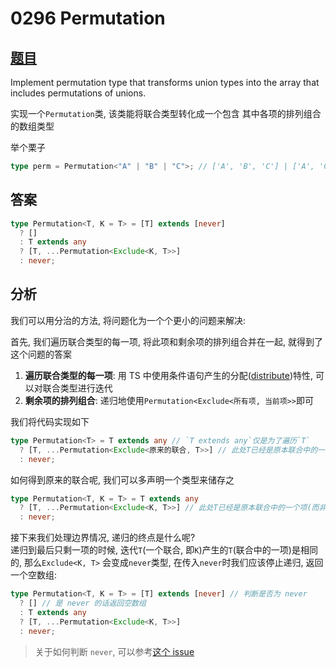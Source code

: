 # 0296 Permutation

## [题目](https://github.com/type-challenges/type-challenges/blob/master/questions/296-medium-permutation/README.md)

Implement permutation type that transforms union types into the array that includes permutations of unions.

实现一个`Permutation`类, 该类能将联合类型转化成一个包含 其中各项的排列组合 的数组类型

举个栗子

```ts
type perm = Permutation<"A" | "B" | "C">; // ['A', 'B', 'C'] | ['A', 'C', 'B'] | ['B', 'A', 'C'] | ['B', 'C', 'A'] | ['C', 'A', 'B'] | ['C', 'B', 'A']
```

## 答案

```ts
type Permutation<T, K = T> = [T] extends [never]
  ? []
  : T extends any
  ? [T, ...Permutation<Exclude<K, T>>]
  : never;
```

## 分析

我们可以用分治的方法, 将问题化为一个个更小的问题来解决:

首先, 我们遍历联合类型的每一项, 将此项和剩余项的排列组合并在一起, 就得到了这个问题的答案

1. **遍历联合类型的每一项**: 用 TS 中使用条件语句产生的分配([distribute](https://www.typescriptlang.org/docs/handbook/2/conditional-types.html#distributive-conditional-types))特性, 可以对联合类型进行迭代
2. **剩余项的排列组合**: 递归地使用`Permutation<Exclude<所有项, 当前项>>`即可

我们将代码实现如下

```ts
type Permutation<T> = T extends any // `T extends any`仅是为了遍历`T`
  ? [T, ...Permutation<Exclude<原来的联合, T>>] // 此处T已经是原本联合中的一个项(而非传入的联合了, 尽管名字相同)
  : never;
```

如何得到原来的联合呢, 我们可以多声明一个类型来储存之

```ts
type Permutation<T, K = T> = T extends any
  ? [T, ...Permutation<Exclude<K, T>>] // 此处T已经是原本联合中的一个项(而非传入的联合了, 尽管名字相同)
  : never;
```

接下来我们处理边界情况, 递归的终点是什么呢?  
递归到最后只剩一项的时候, 迭代`T`(一个联合, 即`K`)产生的`T`(联合中的一项)是相同的, 那么`Exclude<K, T>`
会变成`never`类型, 在传入`never`时我们应该停止递归, 返回一个空数组:

```ts
type Permutation<T, K = T> = [T] extends [never] // 判断是否为 never
  ? [] // 是 never 的话返回空数组
  : T extends any
  ? [T, ...Permutation<Exclude<K, T>>]
  : never;
```

> 关于如何判断 `never`, 可以参考[这个 issue](https://github.com/microsoft/TypeScript/issues/23182#issuecomment-379091887)
